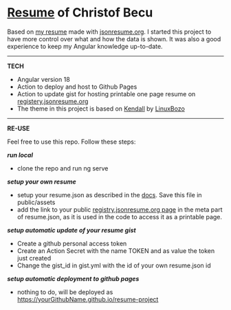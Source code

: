 # [Resume](https://christofbecu.github.io/resume-project/) of Christof Becu

Based on [my resume](https://registry.jsonresume.org/ChristofBecu) made with [jsonresume.org](https://jsonresume.org/). I started this project to have more control over what and how the data is shown. It was also a good experience to keep my Angular knowledge up-to-date.

***

**TECH**
- Angular version 18
- Action to deploy and host to Github Pages
- Action to update gist for hosting printable one page resume on [registery.jsonresume.org](https://registry.jsonresume.org/ChristofBecu)
- The theme in this project is based on [Kendall](https://github.com/LinuxBozo/jsonresume-theme-kendall) by [LinuxBozo](https://github.com/LinuxBozo)

***
**RE-USE**

Feel free to use this repo. Follow these steps:

***run local***
- clone the repo and run ng serve

***setup your own resume***
- setup your resume.json as described in the [docs](https://jsonresume.org/schema). Save this file in public/assets
- add the link to your public [registry.jsonresume.org page](https://registry.jsonresume.org/) in the meta part of resume.json, as it is used in the code to access it as a printable page.

***setup automatic update of your resume gist***
- Create a github personal access token
- Create an Action Secret with the name TOKEN and as value the token just created
- Change the gist_id in gist.yml with the id of your own resume.json id 

***setup automatic deployment to github pages***
- nothing to do, will be deployed as https://yourGithubName.github.io/resume-project
